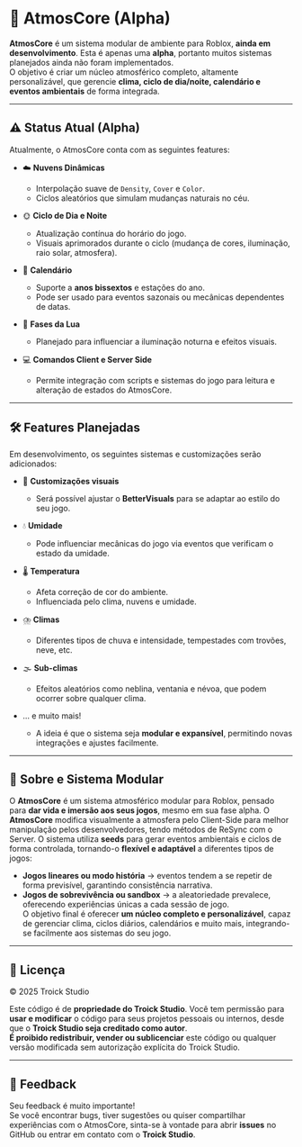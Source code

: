 # 🌌 AtmosCore (Alpha)

**AtmosCore** é um sistema modular de ambiente para Roblox, **ainda em desenvolvimento**. Esta é apenas uma **alpha**, portanto muitos sistemas planejados ainda não foram implementados.  
O objetivo é criar um núcleo atmosférico completo, altamente personalizável, que gerencie **clima, ciclo de dia/noite, calendário e eventos ambientais** de forma integrada.

---

## ⚠️ Status Atual (Alpha)

Atualmente, o AtmosCore conta com as seguintes features:

- ☁️ **Nuvens Dinâmicas**  
  - Interpolação suave de `Density`, `Cover` e `Color`.  
  - Ciclos aleatórios que simulam mudanças naturais no céu.

- 🌞 **Ciclo de Dia e Noite**  
  - Atualização contínua do horário do jogo.  
  - Visuais aprimorados durante o ciclo (mudança de cores, iluminação, raio solar, atmosfera).  

- 📅 **Calendário**  
  - Suporte a **anos bissextos** e estações do ano.  
  - Pode ser usado para eventos sazonais ou mecânicas dependentes de datas.

- 🌙 **Fases da Lua**  
  - Planejado para influenciar a iluminação noturna e efeitos visuais. 

- 💻 **Comandos Client e Server Side**  
  - Permite integração com scripts e sistemas do jogo para leitura e alteração de estados do AtmosCore.

---

## 🛠️ Features Planejadas

Em desenvolvimento, os seguintes sistemas e customizações serão adicionados:

- 🎨 **Customizações visuais**  
  - Será possível ajustar o **BetterVisuals** para se adaptar ao estilo do seu jogo.  

- 💧 **Umidade**  
  - Pode influenciar mecânicas do jogo via eventos que verificam o estado da umidade.  

- 🌡️ **Temperatura**  
  - Afeta correção de cor do ambiente.  
  - Influenciada pelo clima, nuvens e umidade.  

- ⛈️ **Climas**  
  - Diferentes tipos de chuva e intensidade, tempestades com trovões, neve, etc.  

- 🌫️ **Sub-climas**  
  - Efeitos aleatórios como neblina, ventania e névoa, que podem ocorrer sobre qualquer clima.  

- … e muito mais!  
  - A ideia é que o sistema seja **modular e expansível**, permitindo novas integrações e ajustes facilmente.

---

## 🌠 Sobre e Sistema Modular

O **AtmosCore** é um sistema atmosférico modular para Roblox, pensado para **dar vida e imersão aos seus jogos**, mesmo em sua fase alpha. 
O **AtmosCore** modifica visualmente a atmosfera pelo Client-Side para melhor manipulação pelos desenvolvedores, tendo métodos de ReSync com o Server.
O sistema utiliza **seeds** para gerar eventos ambientais e ciclos de forma controlada, tornando-o **flexível e adaptável** a diferentes tipos de jogos:

- **Jogos lineares ou modo história** → eventos tendem a se repetir de forma previsível, garantindo consistência narrativa.  
- **Jogos de sobrevivência ou sandbox** → a aleatoriedade prevalece, oferecendo experiências únicas a cada sessão de jogo.  
O objetivo final é oferecer **um núcleo completo e personalizável**, capaz de gerenciar clima, ciclos diários, calendários e muito mais, integrando-se facilmente aos sistemas do seu jogo.

---

## 📄 Licença

© 2025 Troick Studio  

Este código é de **propriedade do Troick Studio**. Você tem permissão para **usar e modificar** o código para seus projetos pessoais ou internos, desde que o **Troick Studio seja creditado como autor**.  
**É proibido redistribuir, vender ou sublicenciar** este código ou qualquer versão modificada sem autorização explícita do Troick Studio.

---

## 💬 Feedback

Seu feedback é muito importante!  
Se você encontrar bugs, tiver sugestões ou quiser compartilhar experiências com o AtmosCore, sinta-se à vontade para abrir **issues** no GitHub ou entrar em contato com o **Troick Studio**.
